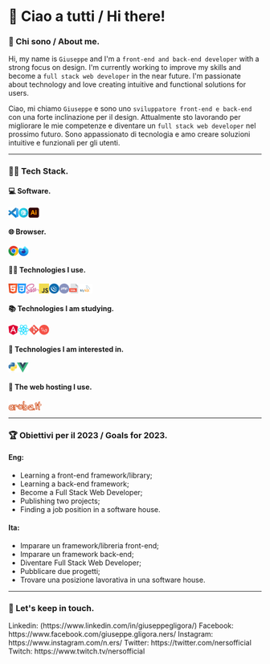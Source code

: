 # &#x1F44B; Ciao a tutti / Hi there!

### :adult: Chi sono / About me.

Hi, my name is `Giuseppe` and I'm a `front-end and back-end developer` with a strong focus on design. I'm currently working to improve my skills and become a `full stack web developer` in the near future. I'm passionate about technology and love creating intuitive and functional solutions for users.

Ciao, mi chiamo `Giuseppe` e sono uno `sviluppatore front-end e back-end` con una forte inclinazione per il design. Attualmente sto lavorando per migliorare le mie competenze e diventare un `full stack web developer` nel prossimo futuro. Sono appassionato di tecnologia e amo creare soluzioni intuitive e funzionali per gli utenti.

***

### :man_technologist: Tech Stack.

#### :computer: Software.
<div style='display: flex'>
    <img src="./assets/icons/software/vsc.png" alt="Visual Studio Code" title="Visual Studio Code" style="height: 20px;">
    <img src="./assets/icons/software/prepros.png" alt="Prepros" title="Prepros" style="height: 20px;">
    <img src="./assets/icons/software/illustrator.png" alt="Illustrator" title="Illustrator" style="height: 20px;">
</div>

#### :globe_with_meridians: Browser.

<div style='display: flex'>
    <img src="./assets/icons/browser/chrome.png" alt="Chrome" title="Chrome" style="height: 20px;">
    <img src="./assets/icons/browser/fde.png" alt="Firefox Developer Edition" title="Firefox Developer Edition" style="height: 20px;">
</div>

#### :man_technologist: Technologies I use.

<div style='display: flex'>
    <img src="./assets/icons/technologies/html.png" alt="Html" title="Html" style="height: 20px;">
    <img src="./assets/icons/technologies/css.png" alt="Css" title="Css" style="height: 20px;">
    <img src="./assets/icons/technologies/sass.png" alt="Sass/Scss" title="Sass/Scss" style="height: 20px;">
    <img src="./assets/icons/technologies/js.png" alt="Javascript" title="Javascript" style="height: 20px;">
    <img src="./assets/icons/technologies/jquery.png" alt="jQuery" title="jQuery" style="height: 20px;">
    <img src="./assets/icons/technologies/php.png" alt="Php" title="Php" style="height: 20px;">
    <img src="./assets/icons/technologies/sql.png" alt="Sql" title="Sql" style="height: 20px;">
    <img src="./assets/icons/technologies/mysql.png" alt="Mysql" title="Mysql" style="height: 20px;">
</div>

#### :books: Technologies I am studying.

<div style='display: flex'>
    <img src="./assets/icons/technologies/angular.png" alt="Angular" title="Angular" style="height: 20px;">
    <img src="./assets/icons/technologies/react.png" alt="React" title="React" style="height: 20px;">
    <img src="./assets/icons/technologies/git.png" alt="Git" title="Git" style="height: 20px;">
    <img src="./assets/icons/technologies/laravel.png" alt="Laravel" title="Laravel" style="height: 20px;">
</div>

#### :eyes: Technologies I am interested in.

<div style='display: flex'>
    <img src="./assets/icons/technologies/pyton.png" alt="Pyton" title="Pyton" style="height: 20px;">
    <img src="./assets/icons/technologies/vue.png" alt="Vue" title="Vue" style="height: 20px;">
</div>

#### :floppy_disk: The web hosting I use.

<div style='display: flex'>
    <img src="./assets/icons/hosting/aruba.png" alt="Aruba" title="Aruba" style="height: 20px;">
</div>

***

### :trophy: Obiettivi per il 2023 / Goals for 2023.


#### Eng:
- Learning a front-end framework/library;
- Learning a back-end framework;
- Become a Full Stack Web Developer;
- Publishing two projects;
- Finding a job position in a software house.


#### Ita:
- Imparare un framework/libreria front-end;
- Imparare un framework back-end;
- Diventare Full Stack Web Developer;
- Pubblicare due progetti;
- Trovare una posizione lavorativa in una software house.

***

### :handshake: Let's keep in touch.

<div style='display: flex'>
    Linkedin: (https://www.linkedin.com/in/giuseppegligora/)
    Facebook: https://www.facebook.com/giuseppe.gligora.ners/
    Instagram: https://www.instagram.com/n.ers/
    Twitter: https://twitter.com/nersofficial
    Twitch: https://www.twitch.tv/nersofficial
</div>